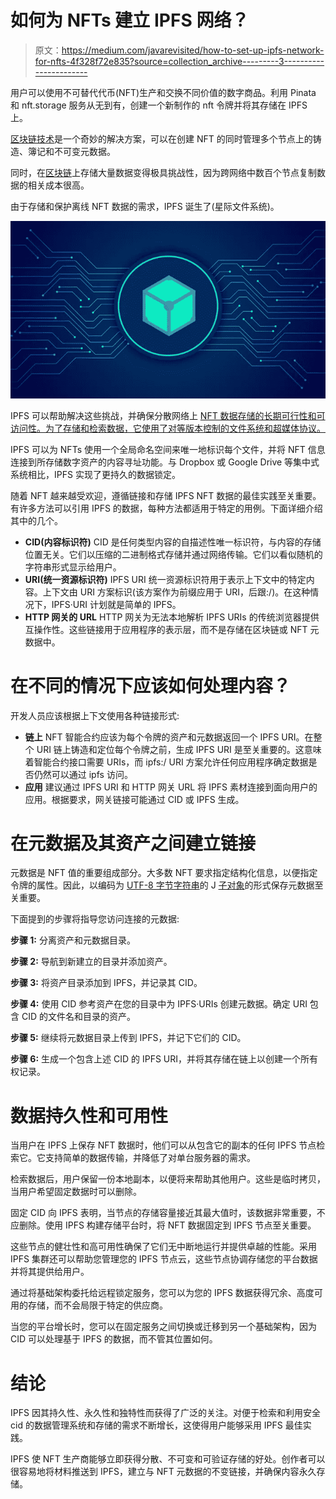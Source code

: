 # 如何为 NFTs 建立 IPFS 网络？

> 原文：<https://medium.com/javarevisited/how-to-set-up-ipfs-network-for-nfts-4f328f72e835?source=collection_archive---------3----------------------->

用户可以使用不可替代代币(NFT)生产和交换不同价值的数字商品。利用 Pinata 和 nft.storage 服务从无到有，创建一个新制作的 nft 令牌并将其存储在 IPFS 上。

[区块链技术](/javarevisited/best-blockchain-courses-and-certification-in-2020-63729f8f04d0)是一个奇妙的解决方案，可以在创建 NFT 的同时管理多个节点上的铸造、簿记和不可变元数据。

同时，在[区块链](/javarevisited/7-free-courses-to-learn-blockchain-in-2020-764e66b47ebe)上存储大量数据变得极具挑战性，因为跨网络中数百个节点复制数据的相关成本很高。

由于存储和保护离线 NFT 数据的需求，IPFS 诞生了(星际文件系统)。

![](img/b79c0716c9038080423dd172f2429289.png)

IPFS 可以帮助解决这些挑战，并确保分散网络上 [NFT 数据存储的长期可行性和可访问性。为了存储和检索数据，它使用了对等版本控制的文件系统和超媒体协议。](https://www.leewayhertz.com/decentralized-data-storage-nfts/)

IPFS 可以为 NFTs 使用一个全局命名空间来唯一地标识每个文件，并将 NFT 信息连接到所存储数字资产的内容寻址功能。与 Dropbox 或 Google Drive 等集中式系统相比，IPFS 实现了更持久的数据锁定。

随着 NFT 越来越受欢迎，遵循链接和存储 IPFS NFT 数据的最佳实践至关重要。有许多方法可以引用 IPFS 的数据，每种方法都适用于特定的用例。下面详细介绍其中的几个。

*   **CID(内容标识符)** CID 是任何类型内容的自描述性唯一标识符，与内容的存储位置无关。它们以压缩的二进制格式存储并通过网络传输。它们以看似随机的字符串形式显示给用户。
*   **URI(统一资源标识符)** IPFS URI 统一资源标识符用于表示上下文中的特定内容。上下文由 URI 方案标识(该方案作为前缀应用于 URI，后跟:/)。在这种情况下，IPFS·URI 计划就是简单的 IPFS。
*   **HTTP 网关的 URL** HTTP 网关为无法本地解析 IPFS URIs 的传统浏览器提供互操作性。这些链接用于应用程序的表示层，而不是存储在区块链或 NFT 元数据中。

# 在不同的情况下应该如何处理内容？

开发人员应该根据上下文使用各种链接形式:

*   **链上** NFT 智能合约应该为每个令牌的资产和元数据返回一个 IPFS URI。在整个 URI 链上铸造和定位每个令牌之前，生成 IPFS URI 是至关重要的。这意味着智能合约接口需要 URIs，而 ipfs:/ URI 方案允许任何应用程序确定数据是否仍然可以通过 ipfs 访问。
*   **应用** 建议通过 IPFS URI 和 HTTP 网关 URL 将 IPFS 素材连接到面向用户的应用。根据要求，网关链接可能通过 CID 或 IPFS 生成。

# 在元数据及其资产之间建立链接

元数据是 NFT 值的重要组成部分。大多数 NFT 要求指定结构化信息，以便指定令牌的属性。因此，以编码为 [UTF-8 字节字符串](https://javarevisited.blogspot.com/2015/02/difference-between-utf-8-utf-16-and-utf.html)的 J [子对象](https://www.java67.com/2015/02/how-to-parse-json-tofrom-java-object.html)的形式保存元数据至关重要。

下面提到的步骤将指导您访问连接的元数据:

**步骤 1:** 分离资产和元数据目录。

**步骤 2:** 导航到新建立的目录并添加资产。

**步骤 3:** 将资产目录添加到 IPFS，并记录其 CID。

**步骤 4:** 使用 CID 参考资产在您的目录中为 IPFS·URIs 创建元数据。确定 URI 包含 CID 的文件名和目录的资产。

**步骤 5:** 继续将元数据目录上传到 IPFS，并记下它们的 CID。

**步骤 6:** 生成一个包含上述 CID 的 IPFS URI，并将其存储在链上以创建一个所有权记录。

# 数据持久性和可用性

当用户在 IPFS 上保存 NFT 数据时，他们可以从包含它的副本的任何 IPFS 节点检索它。它支持简单的数据传输，并降低了对单台服务器的需求。

检索数据后，用户保留一份本地副本，以便将来帮助其他用户。这些是临时拷贝，当用户希望固定数据时可以删除。

固定 CID 向 IPFS 表明，当节点的存储容量接近其最大值时，该数据非常重要，不应删除。使用 IPFS 构建存储平台时，将 NFT 数据固定到 IPFS 节点至关重要。

这些节点的健壮性和高可用性确保了它们无中断地运行并提供卓越的性能。采用 IPFS 集群还可以帮助您管理您的 IPFS 节点云，这些节点协调存储您的平台数据并将其提供给用户。

通过将基础架构委托给远程锁定服务，您可以为您的 IPFS 数据获得冗余、高度可用的存储，而不会局限于特定的供应商。

当您的平台增长时，您可以在固定服务之间切换或迁移到另一个基础架构，因为 CID 可以处理基于 IPFS 的数据，而不管其位置如何。

# 结论

IPFS 因其持久性、永久性和独特性而获得了广泛的关注。对便于检索和利用安全 cid 的数据管理系统和存储的需求不断增长，这使得用户能够采用 IPFS 最佳实践。

IPFS 使 NFT 生产商能够立即获得分散、不可变和可验证存储的好处。创作者可以很容易地将材料推送到 IPFS，建立与 NFT 元数据的不变链接，并确保内容永久存储。